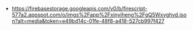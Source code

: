 - https://firebasestorage.googleapis.com/v0/b/firescript-577a2.appspot.com/o/imgs%2Fapp%2Fxinyiheng%2FgQ5Wxvghvd.json?alt=media&token=e49bd14c-01fe-48f8-a418-527cb997f427
